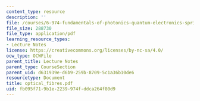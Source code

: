 ```yaml
---
content_type: resource
description: ''
file: /courses/6-974-fundamentals-of-photonics-quantum-electronics-spring-2006/fb095f719b1e2239974fddca264f80d9_optical_fibres.pdf
file_size: 288730
file_type: application/pdf
learning_resource_types:
- Lecture Notes
license: https://creativecommons.org/licenses/by-nc-sa/4.0/
ocw_type: OCWFile
parent_title: Lecture Notes
parent_type: CourseSection
parent_uid: d631939e-d6b9-259b-8709-5c1a36b10de6
resourcetype: Document
title: optical_fibres.pdf
uid: fb095f71-9b1e-2239-974f-ddca264f80d9
---
```

